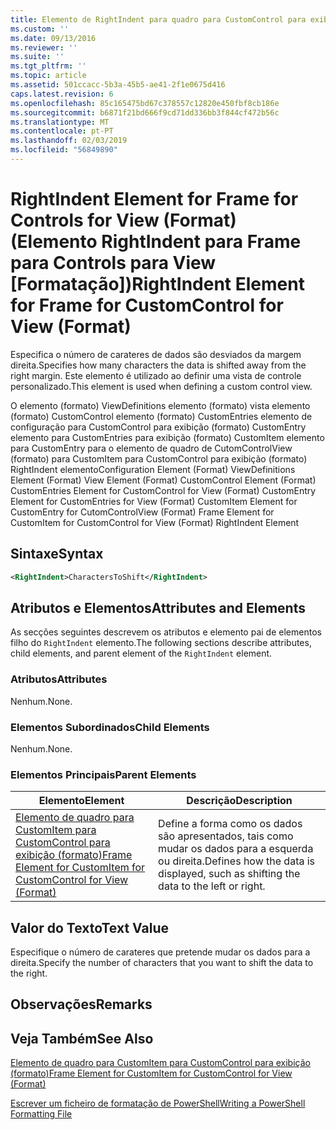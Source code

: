 ```yaml
---
title: Elemento de RightIndent para quadro para CustomControl para exibição (formato) | Documentos da Microsoft
ms.custom: ''
ms.date: 09/13/2016
ms.reviewer: ''
ms.suite: ''
ms.tgt_pltfrm: ''
ms.topic: article
ms.assetid: 501ccacc-5b3a-45b5-ae41-2f1e0675d416
caps.latest.revision: 6
ms.openlocfilehash: 85c165475bd67c378557c12820e450fbf8cb186e
ms.sourcegitcommit: b6871f21bd666f9cd71dd336bb3f844cf472b56c
ms.translationtype: MT
ms.contentlocale: pt-PT
ms.lasthandoff: 02/03/2019
ms.locfileid: "56849890"
---
```

# <a name="rightindent-element-for-frame-for-customcontrol-for-view-format"></a><span data-ttu-id="95050-102">RightIndent Element for Frame for Controls for View (Format) (Elemento RightIndent para Frame para Controls para View [Formatação])</span><span class="sxs-lookup"><span data-stu-id="95050-102">RightIndent Element for Frame for CustomControl for View (Format)</span></span>

<span data-ttu-id="95050-103">Especifica o número de carateres de dados são desviados da margem direita.</span><span class="sxs-lookup"><span data-stu-id="95050-103">Specifies how many characters the data is shifted away from the right margin.</span></span> <span data-ttu-id="95050-104">Este elemento é utilizado ao definir uma vista de controle personalizado.</span><span class="sxs-lookup"><span data-stu-id="95050-104">This element is used when defining a custom control view.</span></span>

<span data-ttu-id="95050-105">O elemento (formato) ViewDefinitions elemento (formato) vista elemento (formato) CustomControl elemento (formato) CustomEntries elemento de configuração para CustomControl para exibição (formato) CustomEntry elemento para CustomEntries para exibição (formato) CustomItem elemento para CustomEntry para o elemento de quadro de CutomControlView (formato) para CustomItem para CustomControl para exibição (formato) RightIndent elemento</span><span class="sxs-lookup"><span data-stu-id="95050-105">Configuration Element (Format) ViewDefinitions Element (Format) View Element (Format) CustomControl Element (Format) CustomEntries Element for CustomControl for View (Format) CustomEntry Element for CustomEntries for View (Format) CustomItem Element for CustomEntry for CutomControlView (Format) Frame Element for CustomItem for CustomControl for View (Format) RightIndent Element</span></span>

## <a name="syntax"></a><span data-ttu-id="95050-106">Sintaxe</span><span class="sxs-lookup"><span data-stu-id="95050-106">Syntax</span></span>

```xml
<RightIndent>CharactersToShift</RightIndent>
```

## <a name="attributes-and-elements"></a><span data-ttu-id="95050-107">Atributos e Elementos</span><span class="sxs-lookup"><span data-stu-id="95050-107">Attributes and Elements</span></span>

<span data-ttu-id="95050-108">As secções seguintes descrevem os atributos e elemento pai de elementos filho do `RightIndent` elemento.</span><span class="sxs-lookup"><span data-stu-id="95050-108">The following sections describe attributes, child elements, and parent element of the `RightIndent` element.</span></span>

### <a name="attributes"></a><span data-ttu-id="95050-109">Atributos</span><span class="sxs-lookup"><span data-stu-id="95050-109">Attributes</span></span>

<span data-ttu-id="95050-110">Nenhum.</span><span class="sxs-lookup"><span data-stu-id="95050-110">None.</span></span>

### <a name="child-elements"></a><span data-ttu-id="95050-111">Elementos Subordinados</span><span class="sxs-lookup"><span data-stu-id="95050-111">Child Elements</span></span>

<span data-ttu-id="95050-112">Nenhum.</span><span class="sxs-lookup"><span data-stu-id="95050-112">None.</span></span>

### <a name="parent-elements"></a><span data-ttu-id="95050-113">Elementos Principais</span><span class="sxs-lookup"><span data-stu-id="95050-113">Parent Elements</span></span>

|<span data-ttu-id="95050-114">Elemento</span><span class="sxs-lookup"><span data-stu-id="95050-114">Element</span></span>|<span data-ttu-id="95050-115">Descrição</span><span class="sxs-lookup"><span data-stu-id="95050-115">Description</span></span>|
|-------------|-----------------|
|[<span data-ttu-id="95050-116">Elemento de quadro para CustomItem para CustomControl para exibição (formato)</span><span class="sxs-lookup"><span data-stu-id="95050-116">Frame Element for CustomItem for CustomControl for View (Format)</span></span>](./frame-element-for-customitem-for-customcontrol-for-view-format.md)|<span data-ttu-id="95050-117">Define a forma como os dados são apresentados, tais como mudar os dados para a esquerda ou direita.</span><span class="sxs-lookup"><span data-stu-id="95050-117">Defines how the data is displayed, such as shifting the data to the left or right.</span></span>|

## <a name="text-value"></a><span data-ttu-id="95050-118">Valor do Texto</span><span class="sxs-lookup"><span data-stu-id="95050-118">Text Value</span></span>

<span data-ttu-id="95050-119">Especifique o número de carateres que pretende mudar os dados para a direita.</span><span class="sxs-lookup"><span data-stu-id="95050-119">Specify the number of characters that you want to shift the data to the right.</span></span>

## <a name="remarks"></a><span data-ttu-id="95050-120">Observações</span><span class="sxs-lookup"><span data-stu-id="95050-120">Remarks</span></span>

## <a name="see-also"></a><span data-ttu-id="95050-121">Veja Também</span><span class="sxs-lookup"><span data-stu-id="95050-121">See Also</span></span>

[<span data-ttu-id="95050-122">Elemento de quadro para CustomItem para CustomControl para exibição (formato)</span><span class="sxs-lookup"><span data-stu-id="95050-122">Frame Element for CustomItem for CustomControl for View (Format)</span></span>](./frame-element-for-customitem-for-customcontrol-for-view-format.md)

[<span data-ttu-id="95050-123">Escrever um ficheiro de formatação de PowerShell</span><span class="sxs-lookup"><span data-stu-id="95050-123">Writing a PowerShell Formatting File</span></span>](./writing-a-powershell-formatting-file.md)
